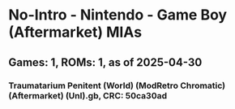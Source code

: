 # No-Intro - Nintendo - Game Boy (Aftermarket) MIAs
## Games: 1, ROMs: 1, as of 2025-04-30

### Traumatarium Penitent (World) (ModRetro Chromatic) (Aftermarket) (Unl).gb, CRC: 50ca30ad
